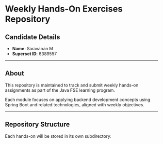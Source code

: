 # Weekly Hands-On Exercises Repository

## Candidate Details

- **Name**: Saravanan M  
- **Superset ID**: 6389557

---

## About

This repository is maintained to track and submit weekly hands-on assignments as part of the Java FSE learning program.

Each module focuses on applying backend development concepts using Spring Boot and related technologies, aligned with weekly objectives.

---

## Repository Structure

Each hands-on will be stored in its own subdirectory:

